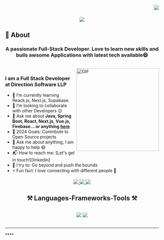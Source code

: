 <img align="right" src="https://visitor-badge.laobi.icu/badge?page_id=vinay27590.vinay27590" />

<h1 align="center">
    <img src="https://readme-typing-svg.herokuapp.com?font=Architects+Daughter&color=000000&size=30&lines=Hey!+It's+Vinay!+👋;I'm+a+Front+End+Developer;I'm+a+Back+End+Developer;I'm+a+Full+Stack+Developer" />
</h1>

## 🧐 About

<h3 align="center">A passionate Full-Stack Developer. Love to learn new skills and buils awsome Applications with latest tech available😄
</h3>

<br>
<img align="right" margin-top="20px" height="270px" alt="GIF" src="https://cdn.dribbble.com/users/1059583/screenshots/4171367/coding-freak.gif" />

### I am a Full Stack Developer at Direction Software LLP
- 🌱 I’m currently learning Reack.js, Next.js, Supabase.
- 👯 I’m looking to collaborate with other Developers :wink:
- 💬 Ask me about **Java, Spring Boot, React, Next.js, Vue.js, Firebase... or anything [here](https://github.com/vinay27590/vinay27590/issues)**
- 🥅 2024 Goals: Contribute to Open Source projects
- 💬 Ask me about anything, I am happy to help :smile:
- 📬 How to reach me: [Let's get in touch!][linkedin]
- 🧗 I try to: Go beyond and push the bounds
- ⚡ Fun fact: I love connecting with different people :raised_hands:

<div align="center"> 
  <a href="mailto:vinay77100@gmail.com">
    <img src="https://img.shields.io/badge/Gmail-333333?style=for-the-badge&logo=gmail&logoColor=red" />
  </a>
  <a href="https://www.linkedin.com/in/vinaychouhan275/" target="_blank">
    <img src="https://img.shields.io/badge/LinkedIn-0077B5?style=for-the-badge&logo=linkedin&logoColor=white" target="_blank" />
  </a>
  <a href="#" target="_blank">
     <img src="https://img.shields.io/badge/Portfolio-FF5722?style=for-the-badge&logo=todoist&logoColor=white" target="_blank" /> <!-- sqlite, safari, google-chrome are other good icon options -->
  </a>
</div>

<h2 align="center">⚒️ Languages-Frameworks-Tools ⚒️</h2>
<br/>
<div align="center">
    <img src="https://skillicons.dev/icons?i=java,spring,angular,react,vue,astro,nextjs,javascript,typescript,bootstrap,tailwind,html,css," />
    <img src="https://skillicons.dev/icons?i=mysql,postgres,firebase,prisma,pinia,vercel,vite,docker,git,github,githubactions,idea,vscode" /><br>
</div>

<br/>
<hr/>****
